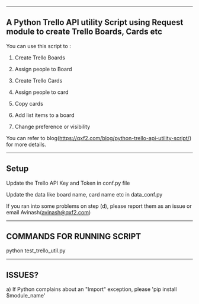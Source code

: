 --------
A Python Trello API utility Script using Request module to create Trello Boards, Cards etc
--------
You can use this script to :

1. Create Trello Boards

2. Assign people to Board

3. Create Trello Cards

4. Assign people to card

5. Copy cards 

6. Add list items to a board

7. Change preference or visibility

You can refer to blog(https://qxf2.com/blog/python-trello-api-utility-script/) for more details. 

------
Setup 
------
Update the Trello API Key and Token in conf.py file

Update the data like board name, card name etc in data_conf.py

If you ran into some problems on step (d), please report them as an issue or email Avinash(avinash@qxf2.com)



---------------------------
COMMANDS FOR RUNNING SCRIPT
---------------------------

python test_trello_util.py


--------
ISSUES?
--------

a) If Python complains about an "Import" exception, please 'pip install $module_name'
